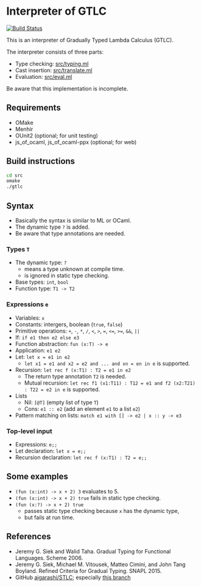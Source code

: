 # Interpreter of GTLC

[![Build Status](https://travis-ci.org/tdyydt/GTLC.svg?branch=master)](https://travis-ci.org/tdyydt/GTLC)

This is an interpreter of Gradually Typed Lambda Calculus (GTLC).

The interpreter consists of three parts:

- Type checking: [src/typing.ml](src/typing.ml)
- Cast insertion: [src/translate.ml](src/translate.ml)
- Evaluation: [src/eval.ml](src/eval.ml)

Be aware that this implementation is incomplete.

## Requirements

- OMake
- Menhir
- OUnit2 (optional; for unit testing)
- js\_of\_ocaml, js\_of\_ocaml-ppx (optional; for web)

## Build instructions

```sh
cd src
omake
./gtlc
```

## Syntax

- Basically the syntax is similar to ML or OCaml.
- The dynamic type `?` is added.
- Be aware that type annotations are needed.

### Types `T`

- The dynamic type: `?`
  - means a type unknown at compile time.
  - is ignored in static type checking.
- Base types: `int`, `bool`
- Function type: `T1 -> T2`

### Expressions `e`

- Variables: `x`
- Constants: intergers, boolean (`true`, `false`)
- Primitive operations: `+`, `-`, `*`, `/`, `<`, `>`, `=`, `<=`, `>=`, `&&`, `||`
- If: `if e1 then e2 else e3`
- Function abstraction: `fun (x:T) -> e`
- Application: `e1 e2`
- Let: `let x = e1 in e2`
  - `let x1 = e1 and x2 = e2 and ... and xn = en in e` is supported.
- Recursion: `let rec f (x:T1) : T2 = e1 in e2`
  - The return type annotation `T2` is needed.
  - Mutual recursion: `let rec f1 (x1:T11) : T12 = e1 and f2 (x2:T21) : T22 = e2 in e` is supported.
- Lists
  - Nil: `[@T]` (empty list of type `T`)
  - Cons: `e1 :: e2` (add an element `e1` to a list `e2`)
- Pattern matching on lists: `match e1 with [] -> e2 | x :: y -> e3`

### Top-level input

- Expressions: `e;;`
- Let declaration: `let x = e;;`
- Recursion declaration: `let rec f (x:T1) : T2 = e;;`


## Some examples

- `(fun (x:int) -> x + 2) 3` evaluates to 5.
- `(fun (x:int) -> x + 2) true` fails in static type checking.
- `(fun (x:?) -> x + 2) true`
  - passes static type checking because `x` has the dynamic type,
  - but fails at run time.


## References

- Jeremy G. Siek and Walid Taha. Gradual Typing for Functional Languages. Scheme 2006.
- Jeremy G. Siek, Michael M. Vitousek, Matteo Cimini, and John Tang Boyland.
Refined Criteria for Gradual Typing. SNAPL 2015.
- GitHub [aigarashi/STLC](https://github.com/aigarashi/STLC); especially [this branch](https://github.com/aigarashi/STLC/tree/gtlc)
